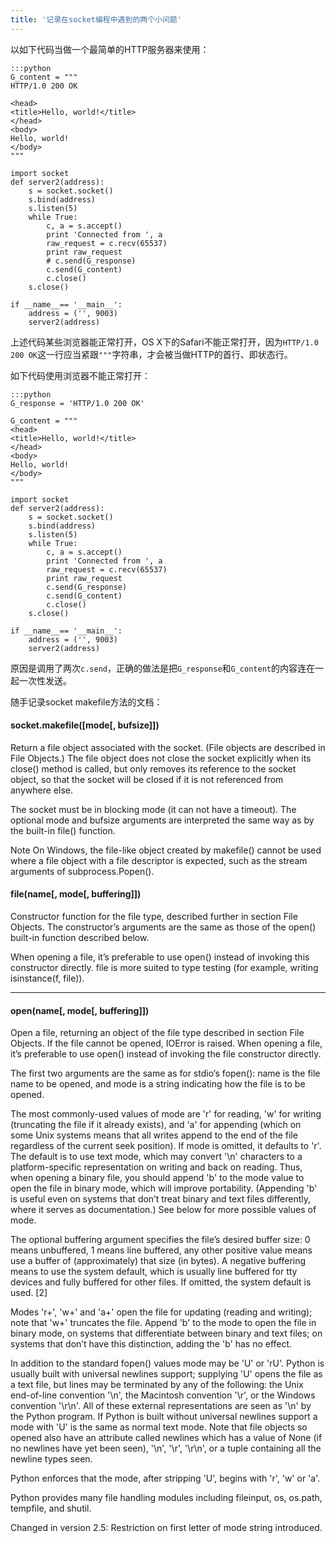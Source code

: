 ```yaml
---
title: '记录在socket编程中遇到的两个小问题'
---
```


以如下代码当做一个最简单的HTTP服务器来使用：

    :::python
    G_content = """
    HTTP/1.0 200 OK

    <head>
    <title>Hello, world!</title>
    </head>
    <body>
    Hello, world!
    </body>
    """

    import socket
    def server2(address):
        s = socket.socket()
        s.bind(address)
        s.listen(5)
        while True:
            c, a = s.accept()
            print 'Connected from ', a
            raw_request = c.recv(65537)
            print raw_request
            # c.send(G_response)
            c.send(G_content)
            c.close()
        s.close()

    if __name__== '__main__':
        address = ('', 9003)
        server2(address)

上述代码某些浏览器能正常打开，OS X下的Safari不能正常打开，因为`HTTP/1.0 200 OK`这一行应当紧跟`"""`字符串，才会被当做HTTP的首行、即状态行。

如下代码使用浏览器不能正常打开：

    :::python
    G_response = 'HTTP/1.0 200 OK'

    G_content = """
    <head>
    <title>Hello, world!</title>
    </head>
    <body>
    Hello, world!
    </body>
    """

    import socket
    def server2(address):
        s = socket.socket()
        s.bind(address)
        s.listen(5)
        while True:
            c, a = s.accept()
            print 'Connected from ', a
            raw_request = c.recv(65537)
            print raw_request
            c.send(G_response)
            c.send(G_content)
            c.close()
        s.close()

    if __name__== '__main__':
        address = ('', 9003)
        server2(address)

原因是调用了两次`c.send`，正确的做法是把`G_response`和`G_content`的内容连在一起一次性发送。

随手记录socket makefile方法的文档：

#### socket.makefile([mode[, bufsize]])

Return a file object associated with the socket. (File objects are described in File Objects.) The file object does not close the socket explicitly when its close() method is called, but only removes its reference to the socket object, so that the socket will be closed if it is not referenced from anywhere else.

The socket must be in blocking mode (it can not have a timeout). The optional mode and bufsize arguments are interpreted the same way as by the built-in file() function.

Note On Windows, the file-like object created by makefile() cannot be used where a file object with a file descriptor is expected, such as the stream arguments of subprocess.Popen().


#### file(name[, mode[, buffering]])

Constructor function for the file type, described further in section File Objects. The constructor’s arguments are the same as those of the open() built-in function described below.

When opening a file, it’s preferable to use open() instead of invoking this constructor directly. file is more suited to type testing (for example, writing isinstance(f, file)).

<hr />

#### open(name[, mode[, buffering]])

Open a file, returning an object of the file type described in section File Objects. If the file cannot be opened, IOError is raised. When opening a file, it’s preferable to use open() instead of invoking the file constructor directly.

The first two arguments are the same as for stdio‘s fopen(): name is the file name to be opened, and mode is a string indicating how the file is to be opened.

The most commonly-used values of mode are 'r' for reading, 'w' for writing (truncating the file if it already exists), and 'a' for appending (which on some Unix systems means that all writes append to the end of the file regardless of the current seek position). If mode is omitted, it defaults to 'r'. The default is to use text mode, which may convert '\n' characters to a platform-specific representation on writing and back on reading. Thus, when opening a binary file, you should append 'b' to the mode value to open the file in binary mode, which will improve portability. (Appending 'b' is useful even on systems that don’t treat binary and text files differently, where it serves as documentation.) See below for more possible values of mode.

The optional buffering argument specifies the file’s desired buffer size: 0 means unbuffered, 1 means line buffered, any other positive value means use a buffer of (approximately) that size (in bytes). A negative buffering means to use the system default, which is usually line buffered for tty devices and fully buffered for other files. If omitted, the system default is used. [2]

Modes 'r+', 'w+' and 'a+' open the file for updating (reading and writing); note that 'w+' truncates the file. Append 'b' to the mode to open the file in binary mode, on systems that differentiate between binary and text files; on systems that don’t have this distinction, adding the 'b' has no effect.

In addition to the standard fopen() values mode may be 'U' or 'rU'. Python is usually built with universal newlines support; supplying 'U' opens the file as a text file, but lines may be terminated by any of the following: the Unix end-of-line convention '\n', the Macintosh convention '\r', or the Windows convention '\r\n'. All of these external representations are seen as '\n' by the Python program. If Python is built without universal newlines support a mode with 'U' is the same as normal text mode. Note that file objects so opened also have an attribute called newlines which has a value of None (if no newlines have yet been seen), '\n', '\r', '\r\n', or a tuple containing all the newline types seen.

Python enforces that the mode, after stripping 'U', begins with 'r', 'w' or 'a'.

Python provides many file handling modules including fileinput, os, os.path, tempfile, and shutil.

Changed in version 2.5: Restriction on first letter of mode string introduced.
